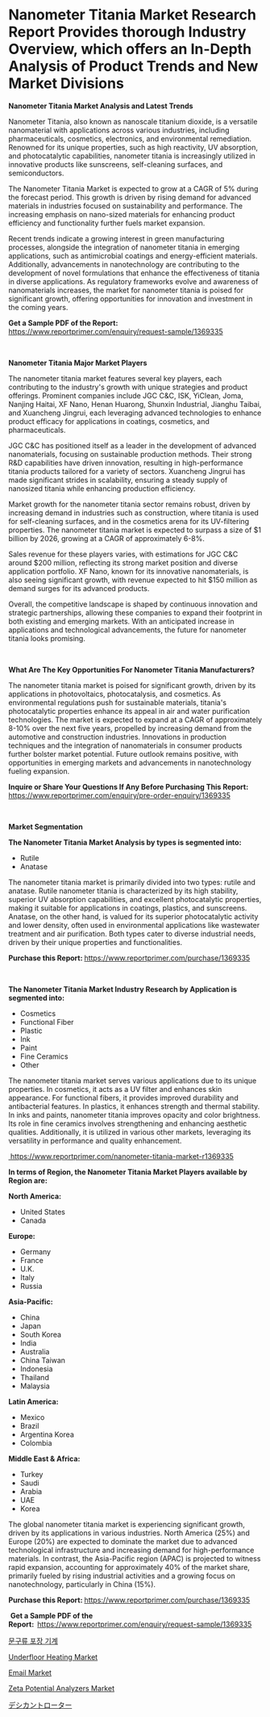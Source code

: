 <p><h1>Nanometer Titania Market Research Report Provides thorough Industry Overview, which offers an In-Depth Analysis of Product Trends and New Market Divisions</h1></p><p><strong>Nanometer Titania Market Analysis and Latest Trends</strong></p>
<p><p>Nanometer Titania, also known as nanoscale titanium dioxide, is a versatile nanomaterial with applications across various industries, including pharmaceuticals, cosmetics, electronics, and environmental remediation. Renowned for its unique properties, such as high reactivity, UV absorption, and photocatalytic capabilities, nanometer titania is increasingly utilized in innovative products like sunscreens, self-cleaning surfaces, and semiconductors.</p><p>The Nanometer Titania Market is expected to grow at a CAGR of 5% during the forecast period. This growth is driven by rising demand for advanced materials in industries focused on sustainability and performance. The increasing emphasis on nano-sized materials for enhancing product efficiency and functionality further fuels market expansion. </p><p>Recent trends indicate a growing interest in green manufacturing processes, alongside the integration of nanometer titania in emerging applications, such as antimicrobial coatings and energy-efficient materials. Additionally, advancements in nanotechnology are contributing to the development of novel formulations that enhance the effectiveness of titania in diverse applications. As regulatory frameworks evolve and awareness of nanomaterials increases, the market for nanometer titania is poised for significant growth, offering opportunities for innovation and investment in the coming years.</p></p>
<p><strong>Get a Sample PDF of the Report:&nbsp;</strong> <a href="https://www.reportprimer.com/enquiry/request-sample/1369335">https://www.reportprimer.com/enquiry/request-sample/1369335</a></p>
<p>&nbsp;</p>
<p><strong>Nanometer Titania Major Market Players</strong></p>
<p><p>The nanometer titania market features several key players, each contributing to the industry's growth with unique strategies and product offerings. Prominent companies include JGC C&C, ISK, YiClean, Joma, Nanjing Haitai, XF Nano, Henan Huarong, Shunxin Industrial, Jianghu Taibai, and Xuancheng Jingrui, each leveraging advanced technologies to enhance product efficacy for applications in coatings, cosmetics, and pharmaceuticals.</p><p>JGC C&C has positioned itself as a leader in the development of advanced nanomaterials, focusing on sustainable production methods. Their strong R&D capabilities have driven innovation, resulting in high-performance titania products tailored for a variety of sectors. Xuancheng Jingrui has made significant strides in scalability, ensuring a steady supply of nanosized titania while enhancing production efficiency.</p><p>Market growth for the nanometer titania sector remains robust, driven by increasing demand in industries such as construction, where titania is used for self-cleaning surfaces, and in the cosmetics arena for its UV-filtering properties. The nanometer titania market is expected to surpass a size of $1 billion by 2026, growing at a CAGR of approximately 6-8%.</p><p>Sales revenue for these players varies, with estimations for JGC C&C around $200 million, reflecting its strong market position and diverse application portfolio. XF Nano, known for its innovative nanomaterials, is also seeing significant growth, with revenue expected to hit $150 million as demand surges for its advanced products.</p><p>Overall, the competitive landscape is shaped by continuous innovation and strategic partnerships, allowing these companies to expand their footprint in both existing and emerging markets. With an anticipated increase in applications and technological advancements, the future for nanometer titania looks promising.</p></p>
<p>&nbsp;</p>
<p><strong>What Are The Key Opportunities For Nanometer Titania Manufacturers?</strong></p>
<p><p>The nanometer titania market is poised for significant growth, driven by its applications in photovoltaics, photocatalysis, and cosmetics. As environmental regulations push for sustainable materials, titania's photocatalytic properties enhance its appeal in air and water purification technologies. The market is expected to expand at a CAGR of approximately 8-10% over the next five years, propelled by increasing demand from the automotive and construction industries. Innovations in production techniques and the integration of nanomaterials in consumer products further bolster market potential. Future outlook remains positive, with opportunities in emerging markets and advancements in nanotechnology fueling expansion.</p></p>
<p><strong>Inquire or Share Your Questions If Any Before Purchasing This Report:</strong> <a href="https://www.reportprimer.com/enquiry/pre-order-enquiry/1369335">https://www.reportprimer.com/enquiry/pre-order-enquiry/1369335</a></p>
<p>&nbsp;</p>
<p><strong>Market Segmentation</strong></p>
<p><strong>The Nanometer Titania Market Analysis by types is segmented into:</strong></p>
<p><ul><li>Rutile</li><li>Anatase</li></ul></p>
<p><p>The nanometer titania market is primarily divided into two types: rutile and anatase. Rutile nanometer titania is characterized by its high stability, superior UV absorption capabilities, and excellent photocatalytic properties, making it suitable for applications in coatings, plastics, and sunscreens. Anatase, on the other hand, is valued for its superior photocatalytic activity and lower density, often used in environmental applications like wastewater treatment and air purification. Both types cater to diverse industrial needs, driven by their unique properties and functionalities.</p></p>
<p><strong>Purchase this Report:&nbsp;</strong><a href="https://www.reportprimer.com/purchase/1369335">https://www.reportprimer.com/purchase/1369335</a></p>
<p>&nbsp;</p>
<p><strong>The Nanometer Titania Market Industry Research by Application is segmented into:</strong></p>
<p><ul><li>Cosmetics</li><li>Functional Fiber</li><li>Plastic</li><li>Ink</li><li>Paint</li><li>Fine Ceramics</li><li>Other</li></ul></p>
<p><p>The nanometer titania market serves various applications due to its unique properties. In cosmetics, it acts as a UV filter and enhances skin appearance. For functional fibers, it provides improved durability and antibacterial features. In plastics, it enhances strength and thermal stability. In inks and paints, nanometer titania improves opacity and color brightness. Its role in fine ceramics involves strengthening and enhancing aesthetic qualities. Additionally, it is utilized in various other markets, leveraging its versatility in performance and quality enhancement.</p></p>
<p><a href="https://www.reportprimer.com/nanometer-titania-market-r1369335">&nbsp;https://www.reportprimer.com/nanometer-titania-market-r1369335</a></p>
<p><strong>In terms of Region, the Nanometer Titania Market Players available by Region are:</strong></p>
<p>
    <p> <strong> North America: </strong>
        <ul>
            <li>United States</li>
            <li>Canada</li>
        </ul>
        </p> 
    <p> <strong> Europe: </strong>
        <ul>
            <li>Germany</li>
            <li>France</li>
            <li>U.K.</li>
            <li>Italy</li>
            <li>Russia</li>
        </ul>
        </p> 
    <p> <strong> Asia-Pacific: </strong>
        <ul>
            <li>China</li>
            <li>Japan</li>
            <li>South Korea</li>
            <li>India</li>
            <li>Australia</li>
            <li>China Taiwan</li>
            <li>Indonesia</li>
            <li>Thailand</li>
            <li>Malaysia</li>
        </ul>
        </p> 
    <p> <strong> Latin America: </strong>
        <ul>
            <li>Mexico</li>
            <li>Brazil</li>
            <li>Argentina Korea</li>
            <li>Colombia</li>
        </ul>
        </p> 
    <p> <strong> Middle East & Africa: </strong>
        <ul>
            <li>Turkey</li>
            <li>Saudi</li>
            <li>Arabia</li>
            <li>UAE</li>
            <li>Korea</li>
        </ul>
    </p>
    </p>
<p><p>The global nanometer titania market is experiencing significant growth, driven by its applications in various industries. North America (25%) and Europe (20%) are expected to dominate the market due to advanced technological infrastructure and increasing demand for high-performance materials. In contrast, the Asia-Pacific region (APAC) is projected to witness rapid expansion, accounting for approximately 40% of the market share, primarily fueled by rising industrial activities and a growing focus on nanotechnology, particularly in China (15%).</p></p>
<p><strong>Purchase this Report: </strong><a href="https://www.reportprimer.com/purchase/1369335">https://www.reportprimer.com/purchase/1369335</a></p>
<p>&nbsp;<strong>Get a Sample PDF of the Report:&nbsp;&nbsp;</strong><a href="https://www.reportprimer.com/enquiry/request-sample/1369335">https://www.reportprimer.com/enquiry/request-sample/1369335</a></p>
<p><strong></strong></p>
<p><p><a href="https://medium.com/@scothall80/%EB%AC%B8%EA%B5%AC-%ED%8F%AC%EC%9E%A5-%EA%B8%B0%EA%B3%84-%EC%8B%9C%EC%9E%A5-%EC%9D%91%EC%9A%A9-%ED%94%84%EB%A1%9C%EA%B7%B8%EB%9E%A8-%ED%8E%9C-%EC%8A%A4%ED%85%8C%EC%9D%B4%ED%94%8C%EB%9F%AC-%EC%A7%80%EC%9A%B0%EA%B0%9C-%EC%88%98%EC%A0%95-fluid-%EA%B8%B0%ED%83%80-%EB%B0%8F-%EC%8B%9C%EC%9E%A5-%EC%9C%A0%ED%98%95-%EC%99%84%EC%A0%84-%EC%9E%90%EB%8F%99-%EB%B0%98%EC%9E%90%EB%8F%99-%EC%9D%98-%EC%97%AD%ED%95%A0%EC%9D%B4-2024%EB%85%84%EB%B6%80%ED%84%B0-2031%EB%85%84%EA%B9%8C%EC%A7%80-%EC%98%88%EC%B8%A1%EB%90%A9%EB%8B%88%EB%8B%A4-a9d283ac4103?postPublishedType=repub">문구류 포장 기계</a></p><p><a href="https://www.linkedin.com/pulse/underfloor-heating-market-trends-focusing-insight-forecast-analysis-owf0f?trackingId=8nt7bmMBT6iyjBSrTsoBiQ%3D%3D">Underfloor Heating Market</a></p><p><a href="https://github.com/gulaimolin/Market-Research-Report-List-6/blob/main/email-market.md">Email Market</a></p><p><a href="https://www.linkedin.com/pulse/global-zeta-potential-analyzers-market-landscape-future-trends-5ua9f?trackingId=HfCZEjXrQ8G85b%2BFBHHCtg%3D%3D">Zeta Potential Analyzers Market</a></p><p><a href="https://medium.com/@raap8632/%E3%82%B0%E3%83%AD%E3%83%BC%E3%83%90%E3%83%AB%E8%84%B1%E6%B0%B4%E5%89%A4%E3%83%AD%E3%83%BC%E3%82%BF%E3%83%BC%E7%94%A3%E6%A5%AD%E8%AA%BF%E6%9F%BB%E5%A0%B1%E5%91%8A%E6%9B%B8-%E7%AB%B6%E4%BA%89%E7%92%B0%E5%A2%83-%E5%B8%82%E5%A0%B4%E8%A6%8F%E6%A8%A1-%E5%9C%B0%E5%9F%9F%E7%8A%B6%E6%B3%81%E3%81%8A%E3%82%88%E3%81%B3%E4%BA%88%E6%B8%AC%E8%A6%8B%E9%80%9A%E3%81%97-2024%E5%B9%B4-2031%E5%B9%B4-33db697723b1">デシカントローター</a></p></p>